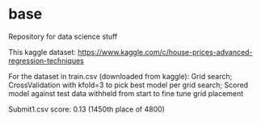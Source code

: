 # base

Repository for data science stuff

This kaggle dataset: https://www.kaggle.com/c/house-prices-advanced-regression-techniques

For the dataset in train.csv (downloaded from kaggle):
  Grid search;  
  CrossValidation with kfold=3 to pick best model per grid search;
  Scored model against test data withheld from start to fine tune grid placement

Submit1.csv score: 0.13 (1450th place of 4800)



